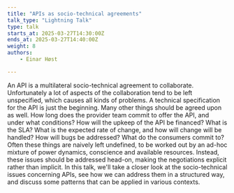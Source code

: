 ```yaml
---
title: "APIs as socio-technical agreements"
talk_type: "Lightning Talk"
type: talk
starts_at: 2025-03-27T14:30:00Z
ends_at: 2025-03-27T14:40:00Z
weight: 8
authors:
    - Einar Høst

---
```

An API is a multilateral socio-technical agreement to collaborate. Unfortunately a lot of aspects of the collaboration tend to be left unspecified, which causes all kinds of problems. A technical specification for the API is just the beginning. Many other things should be agreed upon as well. How long does the provider team commit to offer the API, and under what conditions? How will the upkeep of the API be financed? What is the SLA? What is the expected rate of change, and how will change will be handled? How will bugs be addressed? What do the consumers commit to? Often these things are naively left undefined, to be worked out by an ad-hoc mixture of power dynamics, conscience and available resources. Instead, these issues should be addressed head-on, making the negotiations explicit rather than implicit. In this talk, we'll take a closer look at the socio-technical issues concerning APIs, see how we can address them in a structured way, and discuss some patterns that can be applied in various contexts.

